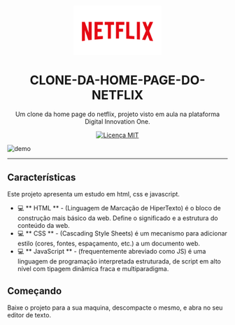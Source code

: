 <h1 align = "center">
<br>
  <img src = "https://github.com/Silvio-Hub/home-page-netflix/blob/master/img/netflixLogo.png?raw=true" alt = "CLONE-HOME-PAGE-NETFLIX" width = "200">
<br>
<br>
CLONE-DA-HOME-PAGE-DO-NETFLIX
</h1>

<p align = "center"> Um clone da home page do netflix, projeto visto em aula na plataforma Digital Innovation One. </p>

<p align = "center">
  <a href="https://opensource.org/licenses/MIT">
    <img src = "https://img.shields.io/badge/License-MIT-blue.svg" alt = "Licença MIT">
  </a>
</p>

<div>
  <img src = "IMAGE_1_URL" alt = "demo" height = "425">
  
</div>

<hr />

## Características

Este projeto apresenta um estudo em html, css e javascript.

- 💻 ** HTML ** - (Linguagem de Marcação de HiperTexto) é o bloco de construção mais básico da web. Define o significado e a estrutura do conteúdo da web.
- 💻 ** CSS ** - (Cascading Style Sheets) é um mecanismo para adicionar estilo (cores, fontes, espaçamento, etc.) a um documento web.
- 💻 ** JavaScript ** - (frequentemente abreviado como JS) é uma linguagem de programação interpretada estruturada, de script em alto nível com tipagem dinâmica fraca e multiparadigma.

## Começando

Baixe o projeto para a sua maquina, descompacte o mesmo, e abra no seu editor de texto.
